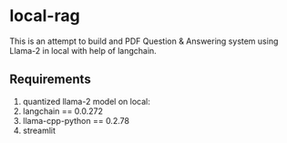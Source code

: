 # local-rag
This is an attempt to build and PDF Question & Answering system using Llama-2 in local with help of langchain.

## Requirements
1. quantized llama-2 model on local:
2. langchain == 0.0.272
3. llama-cpp-python == 0.2.78
4. streamlit
